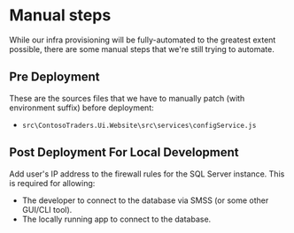 # Manual steps

While our infra provisioning will be fully-automated to the greatest extent possible, there are some manual steps that we're still trying to automate.

## Pre Deployment

These are the sources files that we have to manually patch (with environment suffix) before deployment:

* `src\ContosoTraders.Ui.Website\src\services\configService.js`

## Post Deployment For Local Development

Add user's IP address to the firewall rules for the SQL Server instance. This is required for allowing:

* The developer to connect to the database via SMSS (or some other GUI/CLI tool).
* The locally running app to connect to the database.
